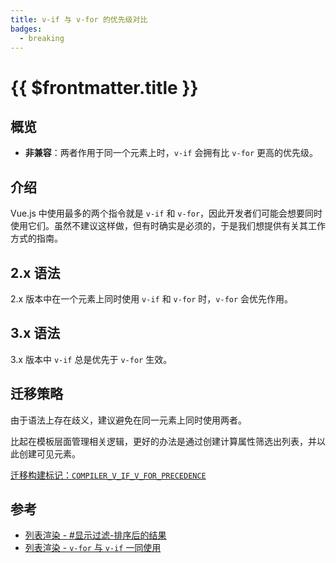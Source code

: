```yaml
---
title: v-if 与 v-for 的优先级对比
badges:
  - breaking
---
```


# {{ $frontmatter.title }} <MigrationBadges :badges="$frontmatter.badges" />

## 概览

- **非兼容**：两者作用于同一个元素上时，`v-if` 会拥有比 `v-for` 更高的优先级。

## 介绍

Vue.js 中使用最多的两个指令就是 `v-if` 和 `v-for`，因此开发者们可能会想要同时使用它们。虽然不建议这样做，但有时确实是必须的，于是我们想提供有关其工作方式的指南。

## 2.x 语法

2.x 版本中在一个元素上同时使用 `v-if` 和 `v-for` 时，`v-for` 会优先作用。

## 3.x 语法

3.x 版本中 `v-if` 总是优先于 `v-for` 生效。

## 迁移策略

由于语法上存在歧义，建议避免在同一元素上同时使用两者。

比起在模板层面管理相关逻辑，更好的办法是通过创建计算属性筛选出列表，并以此创建可见元素。

[迁移构建标记：`COMPILER_V_IF_V_FOR_PRECEDENCE`](migration-build.html#兼容性配置)

## 参考

- [列表渲染 - #显示过滤-排序后的结果](/guide/list.html#显示过滤-排序后的结果)
- [列表渲染 - `v-for` 与 `v-if` 一同使用](/guide/list.html#v-for-与-v-if-一同使用)
